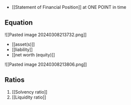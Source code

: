 - [[Statement of Financial Position]] at ONE POINT in time

## Equation
![[Pasted image 20240308213732.png]]
- [[asset(s)]]
- [[liability]]
- [[net worth (equity)]]

![[Pasted image 20240308213806.png]]

## Ratios
1. [[Solvency ratio]]
2. [[Liquidity ratio]]